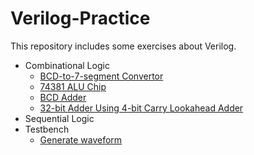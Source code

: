 # Verilog-Practice
This repository includes some exercises about Verilog.

- Combinational Logic
  - [BCD-to-7-segment Convertor](./System_Modeling/BCD-to-7-segment_Convertor/)
  - [74381 ALU Chip](./System_Modeling/74381_ALU_Chip/)
  - [BCD Adder](./System_Modeling/BCD_Adder/)
  - [32-bit Adder Using 4-bit Carry Lookahead Adder](./System_Modeling/Cascaded_32-bit_Adder/)
- Sequential Logic
- Testbench
  - [Generate waveform](./System_Modeling/Testbench_waveform/)